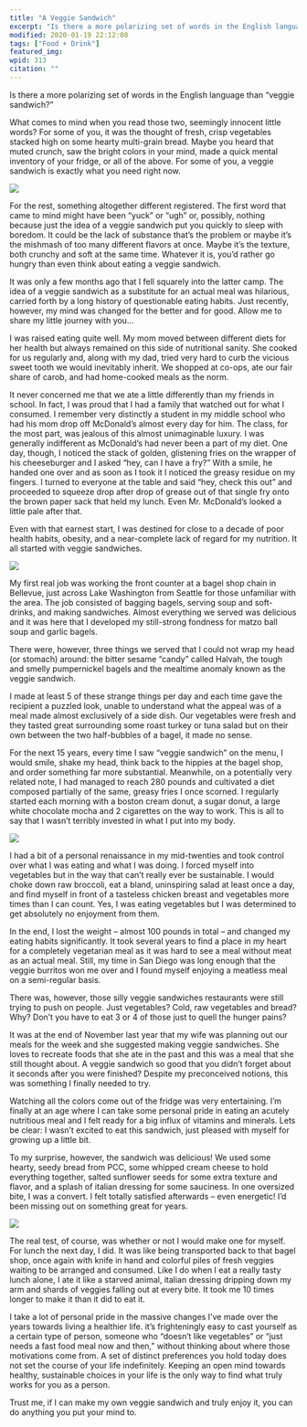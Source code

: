 ```yaml
---
title: "A Veggie Sandwich"
excerpt: "Is there a more polarizing set of words in the English language than “veggie sandwich?”"
modified: 2020-01-19 22:12:08
tags: ["Food + Drink"]
featured_img:
wpid: 313
citation: ""
---
```



Is there a more polarizing set of words in the English language than “veggie sandwich?”

What comes to mind when you read those two, seemingly innocent little words? For some of you, it was the thought of fresh, crisp vegetables stacked high on some hearty multi-grain bread. Maybe you heard that muted crunch, saw the bright colors in your mind, made a quick mental inventory of your fridge, or all of the above. For some of you, a veggie sandwich is exactly what you need right now.

![](/_images/2012/01/IMG_0148.jpg)

For the rest, something altogether different registered. The first word that came to mind might have been “yuck” or “ugh” or, possibly, nothing because just the idea of a veggie sandwich put you quickly to sleep with boredom. It could be the lack of substance that’s the problem or maybe it’s the mishmash of too many different flavors at once. Maybe it’s the texture, both crunchy and soft at the same time. Whatever it is, you’d rather go hungry than even think about eating a veggie sandwich.

It was only a few months ago that I fell squarely into the latter camp. The idea of a veggie sandwich as a substitute for an actual meal was hilarious, carried forth by a long history of questionable eating habits. Just recently, however, my mind was changed for the better and for good. Allow me to share my little journey with you…

I was raised eating quite well. My mom moved between different diets for her health but always remained on this side of nutritional sanity. She cooked for us regularly and, along with my dad, tried very hard to curb the vicious sweet tooth we would inevitably inherit. We shopped at co-ops, ate our fair share of carob, and had home-cooked meals as the norm.

It never concerned me that we ate a little differently than my friends in school. In fact, I was proud that I had a family that watched out for what I consumed. I remember very distinctly a student in my middle school who had his mom drop off McDonald’s almost every day for him. The class, for the most part, was jealous of this almost unimaginable luxury. I was generally indifferent as McDonald’s had never been a part of my diet. One day, though, I noticed the stack of golden, glistening fries on the wrapper of his cheeseburger and I asked “hey, can I have a fry?” With a smile, he handed one over and as soon as I took it I noticed the greasy residue on my fingers. I turned to everyone at the table and said “hey, check this out” and proceeded to squeeze drop after drop of grease out of that single fry onto the brown paper sack that held my lunch. Even Mr. McDonald’s looked a little pale after that.

Even with that earnest start, I was destined for close to a decade of poor health habits, obesity, and a near-complete lack of regard for my nutrition. It all started with veggie sandwiches.

![](/_images/2012/01/IMG_0149.jpg)

My first real job was working the front counter at a bagel shop chain in Bellevue, just across Lake Washington from Seattle for those unfamiliar with the area. The job consisted of bagging bagels, serving soup and soft- drinks, and making sandwiches. Almost everything we served was delicious and it was here that I developed my still-strong fondness for matzo ball soup and garlic bagels.

There were, however, three things we served that I could not wrap my head (or stomach) around: the bitter sesame “candy” called Halvah, the tough and smelly pumpernickel bagels and the mealtime anomaly known as the veggie sandwich.

I made at least 5 of these strange things per day and each time gave the recipient a puzzled look, unable to understand what the appeal was of a meal made almost exclusively of a side dish. Our vegetables were fresh and they tasted great surrounding some roast turkey or tuna salad but on their own between the two half-bubbles of a bagel, it made no sense.

For the next 15 years, every time I saw “veggie sandwich” on the menu, I would smile, shake my head, think back to the hippies at the bagel shop, and order something far more substantial. Meanwhile, on a potentially very related note, I had managed to reach 280 pounds and cultivated a diet composed partially of the same, greasy fries I once scorned. I regularly started each morning with a boston cream donut, a sugar donut, a large white chocolate mocha and 2 cigarettes on the way to work. This is all to say that I wasn’t terribly invested in what I put into my body.

![](/_images/2012/01/IMG_0150.jpg)

I had a bit of a personal renaissance in my mid-twenties and took control over what I was eating and what I was doing. I forced myself into vegetables but in the way that can’t really ever be sustainable. I would choke down raw broccoli, eat a bland, uninspiring salad at least once a day, and find myself in front of a tasteless chicken breast and vegetables more times than I can count. Yes, I was eating vegetables but I was determined to get absolutely no enjoyment from them.

In the end, I lost the weight – almost 100 pounds in total – and changed my eating habits significantly. It took several years to find a place in my heart for a completely vegetarian meal as it was hard to see a meal without meat as an actual meal. Still, my time in San Diego was long enough that the veggie burritos won me over and I found myself enjoying a meatless meal on a semi-regular basis.

There was, however, those silly veggie sandwiches restaurants were still trying to push on people. Just vegetables? Cold, raw vegetables and bread? Why? Don’t you have to eat 3 or 4 of those just to quell the hunger pains?

It was at the end of November last year that my wife was planning out our meals for the week and she suggested making veggie sandwiches. She loves to recreate foods that she ate in the past and this was a meal that she still thought about. A veggie sandwich so good that you didn’t forget about it seconds after you were finished? Despite my preconceived notions, this was something I finally needed to try.

Watching all the colors come out of the fridge was very entertaining. I’m finally at an age where I can take some personal pride in eating an acutely nutritious meal and I felt ready for a big influx of vitamins and minerals. Lets be clear: I wasn’t excited to eat this sandwich, just pleased with myself for growing up a little bit.

To my surprise, however, the sandwich was delicious! We used some hearty, seedy bread from PCC, some whipped cream cheese to hold everything together, salted sunflower seeds for some extra texture and flavor, and a splash of italian dressing for some sauciness. In one oversized bite, I was a convert. I felt totally satisfied afterwards – even energetic! I’d been missing out on something great for years.

![](/_images/2012/01/IMG_0151.jpg)

The real test, of course, was whether or not I would make one for myself. For lunch the next day, I did. It was like being transported back to that bagel shop, once again with knife in hand and colorful piles of fresh veggies waiting to be arranged and consumed. Like I do when I eat a really tasty lunch alone, I ate it like a starved animal, italian dressing dripping down my arm and shards of veggies falling out at every bite. It took me 10 times longer to make it than it did to eat it.

I take a lot of personal pride in the massive changes I’ve made over the years towards living a healthier life. it’s frighteningly easy to cast yourself as a certain type of person, someone who “doesn’t like vegetables” or “just needs a fast food meal now and then,” without thinking about where those motivations come from. A set of distinct preferences you hold today does not set the course of your life indefinitely. Keeping an open mind towards healthy, sustainable choices in your life is the only way to find what truly works for you as a person.

Trust me, if I can make my own veggie sandwich and truly enjoy it, you can do anything you put your mind to.
